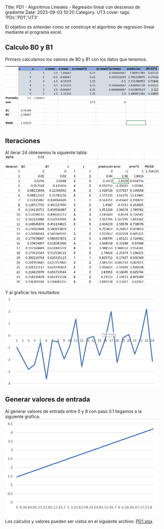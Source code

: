 Title: PD1 - Algoritmos Lineales - Regresión lineal con descenso de gradiente
Date: 2023-09-03 10:20
Category: UT3
cover:
tags: 'PDs','PD1','UT3'

El objetivo es entender como se construye el algoritmo de regresion lineal mediante el programa excel.

## Calculo B0 y B1

Primero calculamos los valores de B0 y B1 con los datos que tenemos.

![DatosB0_B1](https://github.com/gcabrera243/gcabrera243.github.io/blob/main/content/UT3/PDs/PD1/ValoresB0B1.png?raw=true)

## Iteraciones

Al iterar 24 obtenemos la siguiente tabla:
![Tabla](https://github.com/gcabrera243/gcabrera243.github.io/blob/main/content/UT3/PDs/PD1/TablaIteraciones.png?raw=true)

Y al graficar los resultados:
![Grafica](https://github.com/gcabrera243/gcabrera243.github.io/blob/main/content/UT3/PDs/PD1/GraficaTablaIteraciones.png?raw=true)

## Generar valores de entrada

Al generar valores de entrada entre 0 y 8 con paso 0.1 llegamos a la siguiente grafica:
![Grafica](https://github.com/gcabrera243/gcabrera243.github.io/blob/main/content/UT3/PDs/PD1/Tabla0a8.png?raw=true)

Los calculos y valores pueden ser vistos en el siguiente archivo:
[PD1.xlsx](https://github.com/gcabrera243/gcabrera243.github.io/blob/main/content/UT3/PDs/PD1/PD1.xlsx?raw=true)
